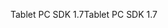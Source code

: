 <span data-ttu-id="47793-101">Tablet PC SDK 1.7</span><span class="sxs-lookup"><span data-stu-id="47793-101">Tablet PC SDK 1.7</span></span>